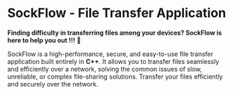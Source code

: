 # SockFlow - File Transfer Application
**Finding difficulty in transferring files among your devices? SockFlow is here to help you out !!!** 🚀

SockFlow is a high-performance, secure, and easy-to-use file transfer application built entirely in **C++**. It allows you to transfer files seamlessly and efficiently over a network, solving the common issues of slow, unreliable, or complex file-sharing solutions.
Transfer your files efficiently and securely over the network.
